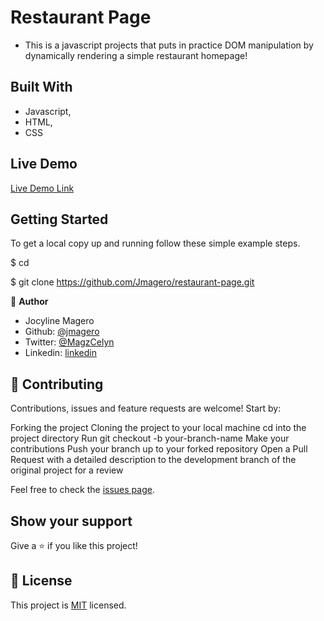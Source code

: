 # Restaurant Page

- This is a javascript projects that puts in practice DOM manipulation by dynamically rendering a simple restaurant homepage!
 
## Built With

- Javascript,
- HTML,
- CSS

## Live Demo

[Live Demo Link](https://jmagero.github.io/restaurant-page/)


## Getting Started

To get a local copy up and running follow these simple example steps.

$ cd

$ git clone https://github.com/Jmagero/restaurant-page.git



👤 **Author**

- Jocyline Magero
- Github: [@jmagero](https://github.com/Jmagero)
- Twitter: [@MagzCelyn](https://twitter.com/MagzCelyn)
- Linkedin: [linkedin](https://linkedin.com/linkedinhandle)



## 🤝 Contributing

Contributions, issues and feature requests are welcome! Start by:

Forking the project
Cloning the project to your local machine
cd into the project directory
Run git checkout -b your-branch-name
Make your contributions
Push your branch up to your forked repository
Open a Pull Request with a detailed description to the development branch of the original project for a review

Feel free to check the [issues page](https://github.com/Jmagero/restaurant-page/issues).

## Show your support

Give a ⭐️ if you like this project!


## 📝 License

This project is [MIT](lic.url) licensed.
